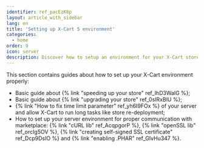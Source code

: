 ```yaml
---
identifier: ref_pacEzK8p
layout: article_with_sidebar
lang: en
title: 'Setting up X-Cart 5 environment'
categories:
  - home
order: 9
icon: server
description: Discover how to setup an environment for your X-Cart store
---
```



This section contains guides about how to set up your X-Cart environment properly:

*   Basic guide about {% link "speeding up your store" ref_lhD3WalG %};
*   Basic guide about {% link "upgrading your store" ref_0sIRxBlU %};
*   {% link "How to fix time limit parameter" ref_yh6I9FOx %} of your server and allow X-Cart to run long tasks like store re-deployment;
*   How to set up your server environment for proper communication with marketplace: {% link "cURL lib" ref_AcqpgorP %}, {% link "openSSL lib" ref_orcIg5OV %}, {% link "creating self-signed SSL certificate" ref_Dcp9DsIO %} and {% link "enabling .PHAR" ref_GIvHu347 %}.